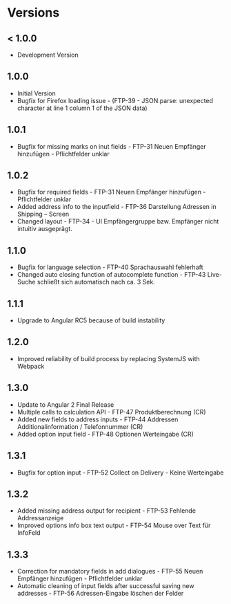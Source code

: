 # Versions

## < 1.0.0
- Development Version

## 1.0.0
- Initial Version
- Bugfix for Firefox loading issue - (FTP-39 - JSON.parse: unexpected character at line 1 column 1 of the JSON data)

## 1.0.1
- Bugfix for missing marks on inut fields - FTP-31 Neuen Empfänger hinzufügen - Pflichtfelder unklar

## 1.0.2
- Bugfix for required fields - FTP-31 Neuen Empfänger hinzufügen - Pflichtfelder unklar
- Added address info to the inputfield - FTP-36 Darstellung Adressen in Shipping – Screen
- Changed layout - FTP-34 - UI Empfängergruppe bzw. Empfänger nicht intuitiv ausgeprägt.

## 1.1.0
- Bugfix for language selection - FTP-40 Sprachauswahl fehlerhaft
- Changed auto closing function of autocomplete function - FTP-43 Live-Suche schließt sich automatisch nach ca. 3 Sek.

## 1.1.1
- Upgrade to Angular RC5 because of build instability

## 1.2.0
- Improved reliability of build process by replacing SystemJS with Webpack

## 1.3.0
- Update to Angular 2 Final Release
- Multiple calls to calculation API - FTP-47 Produktberechnung (CR)
- Added new fields to address inputs - FTP-44 Addressen Additionalinformation / Telefonnummer (CR)
- Added option input field - FTP-48 Optionen Werteingabe (CR)

## 1.3.1
- Bugfix for option input - FTP-52 Collect on Delivery - Keine Werteingabe

## 1.3.2
- Added missing address output for recipient - FTP-53 Fehlende Addressanzeige
- Improved options info box text output  - FTP-54 Mouse over Text für InfoFeld

## 1.3.3
- Correction for mandatory fields in add dialogues - FTP-55 Neuen Empfänger hinzufügen - Pflichtfelder unklar
- Automatic cleaning of input fields after successful saving new addresses - FTP-56 Adressen-Eingabe löschen der Felder
